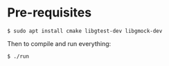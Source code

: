# Pre-requisites

```
$ sudo apt install cmake libgtest-dev libgmock-dev
```

Then to compile and run everything:

```
$ ./run
```
